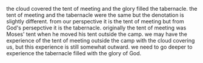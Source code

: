 the cloud covered the tent of meeting and the glory filled the tabernacle. the tent
of meeting and the tabernacle were the same but the denotation is slightly different.
from our perspective it is the tent of meeting but from God's persepctive it is the
tabernacle. originally the tent of meeting was Moses' tent when he moved his tent
outside the camp. we may have the experience of the tent of meeting outside the camp
with the cloud covering us, but this experience is still somewhat outward. we need to
go deeper to experience the tabernacle filled with the glory of God.
